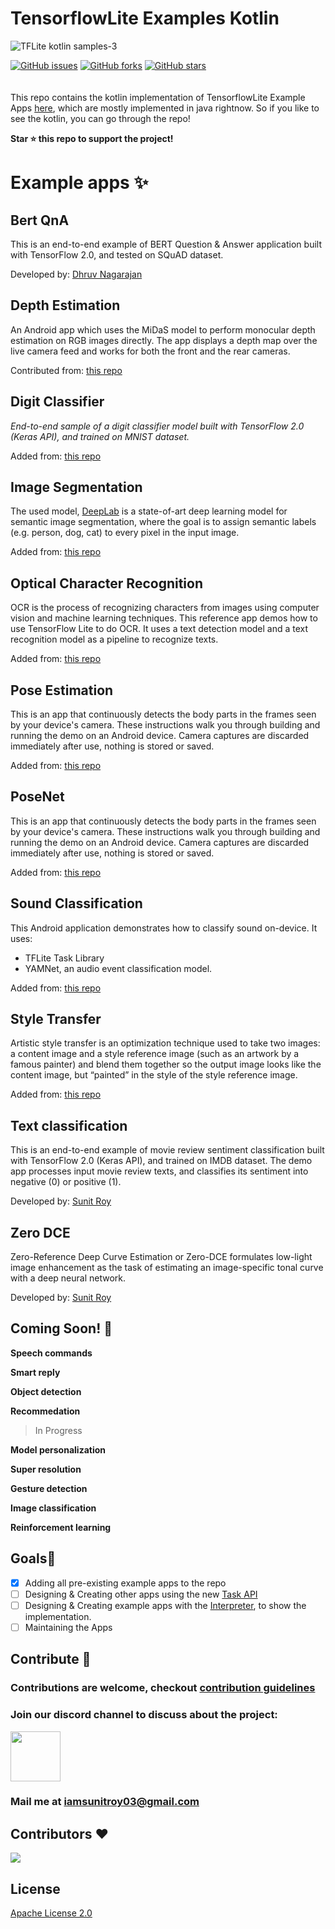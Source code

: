 # TensorflowLite Examples Kotlin

![TFLite kotlin samples-3](https://user-images.githubusercontent.com/67560900/136672009-78d66df5-a8cd-42c5-bf4b-c2efc60e8032.png)

[![GitHub issues](https://img.shields.io/github/issues/SunitRoy2703/Tensorflow-lite-samples-kotlin?style=for-the-badge)](https://github.com/SunitRoy2703/Tensorflow-lite-samples-kotlin/issues) [![GitHub forks](https://img.shields.io/github/forks/SunitRoy2703/Tensorflow-lite-samples-kotlin?color=gree&style=for-the-badge)](https://github.com/SunitRoy2703/Tensorflow-lite-samples-kotlin/network) [![GitHub stars](https://img.shields.io/github/stars/SunitRoy2703/Tensorflow-lite-samples-kotlin?color=orange&style=for-the-badge)](https://github.com/SunitRoy2703/Tensorflow-lite-samples-kotlin/stargazers)
  <br/><br/> <br>
This repo contains the kotlin implementation of TensorflowLite Example Apps [here](https://github.com/tensorflow/examples/tree/master/lite/examples), which are mostly implemented in java rightnow.
So if you like to see the kotlin, you can go through the repo!

**Star ⭐️ this repo to support the project!**

# Example apps ✨

## Bert QnA

This is an end-to-end example of BERT Question & Answer application built with TensorFlow 2.0, and tested on SQuAD dataset.

Developed by: [Dhruv Nagarajan](https://github.com/dhruvnagarajan)

## Depth Estimation

An Android app which uses the MiDaS model to perform monocular depth estimation on RGB images directly. The app displays a depth map over the live camera feed and works for both the front and the rear cameras.

Contributed from: [this repo](https://github.com/shubham0204/Realtime_MiDaS_Depth_Estimation_Android)

## Digit Classifier
*End-to-end sample of a digit classifier model built with TensorFlow 2.0 (Keras API), and trained on MNIST dataset.*

Added from: [this repo](https://github.com/tensorflow/examples/tree/master/lite/examples)

## Image Segmentation
The used model, [DeepLab](https://ai.googleblog.com/2018/03/semantic-image-segmentation-with.html) is a state-of-art deep learning model for semantic image segmentation, where the goal is to assign semantic labels (e.g. person, dog, cat) to every pixel in the input image.

Added from: [this repo](https://github.com/tensorflow/examples/tree/master/lite/examples)

## Optical Character Recognition
OCR is the process of recognizing characters from images using computer vision and machine learning techniques. This reference app demos how to use TensorFlow Lite to do OCR. It uses a text detection model and a text recognition model as a pipeline to recognize texts.

Added from: [this repo](https://github.com/tensorflow/examples/tree/master/lite/examples)

## Pose Estimation
This is an app that continuously detects the body parts in the frames seen by your device's camera. These instructions walk you through building and running the demo on an Android device. Camera captures are discarded immediately after use, nothing is stored or saved.

Added from: [this repo](https://github.com/tensorflow/examples/tree/master/lite/examples)


## PoseNet
This is an app that continuously detects the body parts in the frames seen by your device's camera. These instructions walk you through building and running the demo on an Android device. Camera captures are discarded immediately after use, nothing is stored or saved.

Added from: [this repo](https://github.com/tensorflow/examples/tree/master/lite/examples)

## Sound Classification
This Android application demonstrates how to classify sound on-device. It uses:

- TFLite Task Library
- YAMNet, an audio event classification model.

Added from: [this repo](https://github.com/tensorflow/examples/tree/master/lite/examples)

## Style Transfer
Artistic style transfer is an optimization technique used to take two images: a content image and a style reference image (such as an artwork by a famous painter) and blend them together so the output image looks like the content image, but “painted” in the style of the style reference image.

Added from: [this repo](https://github.com/tensorflow/examples/tree/master/lite/examples)

## Text classification
This is an end-to-end example of movie review sentiment classification built with TensorFlow 2.0 (Keras API), and trained on IMDB dataset. The demo app processes input movie review texts, and classifies its sentiment into negative (0) or positive (1).

Developed by: [Sunit Roy](https://github.com/SunitRoy2703)

## Zero DCE 

Zero-Reference Deep Curve Estimation or Zero-DCE formulates low-light image enhancement as the task of estimating an image-specific tonal curve with a deep neural network.

Developed by: [Sunit Roy](https://github.com/SunitRoy2703)

## Coming Soon! 🚀

**Speech commands**

**Smart reply**

**Object detection**

**Recommedation**
>In Progress

**Model personalization**

**Super resolution**

**Gesture detection**

**Image classification**

**Reinforcement learning**

## Goals📝
 - [x] Adding all pre-existing example apps to the repo
 - [ ] Designing & Creating other apps using the new [Task API](https://www.tensorflow.org/lite/inference_with_metadata/task_library/overview)
 - [ ] Designing & Creating example apps with the [Interpreter](https://www.tensorflow.org/lite/inference_with_metadata/lite_support), to show the implementation.
 - [ ] Maintaining the Apps

 ## Contribute 🤝
 ### Contributions are welcome, checkout [contribution guidelines](./CONTRIBUTING.md)
 
 ### Join our discord channel to discuss about the project:
 <a href="https://discord.gg/SBRfdXs7qD"><img src="https://user-images.githubusercontent.com/67560900/136423481-be79b2dd-9848-4171-8911-19295a3adc7c.png" width="80"></a>
 ### Mail me at iamsunitroy03@gmail.com
 
 ## Contributors ❤️
 ![](https://contrib.rocks/image?repo=SunitRoy2703/Tensorflow-lite-kotlin-samples)
 
 ## License

[Apache License 2.0](LICENSE)

